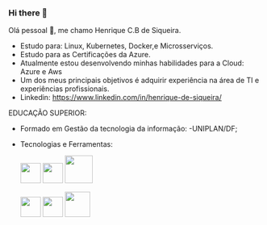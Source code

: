 ### Hi there 👋

Olá pessoal 👋, me chamo Henrique C.B de Siqueira.

- Estudo para: Linux, Kubernetes, Docker,e  Microsserviços.
- Estudo para as Certificações da Azure.
- Atualmente estou desenvolvendo minhas habilidades para a Cloud: Azure e Aws
- Um dos meus principais objetivos é adquirir experiência na área de TI e experiências profissionais.
- Linkedin: https://www.linkedin.com/in/henrique-de-siqueira/

EDUCAÇÃO SUPERIOR: 
- Formado em Gestão da tecnologia da informação: -UNIPLAN/DF;

- Tecnologias e Ferramentas:

    <img src="https://cdn.jsdelivr.net/gh/devicons/devicon/icons/java/java-original.svg" width="40" height="40"/> <img src="https://cdn.jsdelivr.net/gh/devicons/devicon/icons/linux/linux-original.svg" width="40" height="40"/>                                                         <img src="https://cdn.jsdelivr.net/gh/devicons/devicon/icons/azure/azure-original-wordmark.svg" width="55" height="55"/>  
                                                                                                                     
           
                                                                                                                                     
     <img src="https://cdn.jsdelivr.net/gh/devicons/devicon/icons/apache/apache-original.svg" width="40" height="40"/>                                           
     <img src="https://cdn.jsdelivr.net/gh/devicons/devicon/icons/docker/docker-original.svg" width="40" height="40"/>                                             <img src="https://cdn.jsdelivr.net/gh/devicons/devicon/icons/amazonwebservices/amazonwebservices-plain-wordmark.svg" widht="50" height="50" /                                                                        <img src="https://cdn.jsdelivr.net/gh/devicons/devicon/icons/kubernetes/kubernetes-plain-wordmark.svg" widht="40" height="40"/>
                    
          
         
          
            
          
          
  
           
          
          
